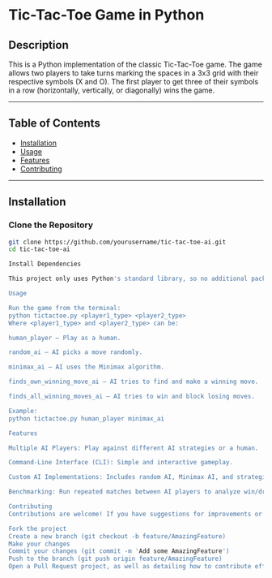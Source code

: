 # Tic-Tac-Toe Game in Python

## Description
This is a Python implementation of the classic Tic-Tac-Toe game. The game allows two players to take turns marking the spaces in a 3x3 grid with their respective symbols (X and O). The first player to get three of their symbols in a row (horizontally, vertically, or diagonally) wins the game.

---

## Table of Contents
- [Installation](#installation)
- [Usage](#usage)
- [Features](#features)
- [Contributing](#contributing)

---

## Installation

### Clone the Repository
```bash
git clone https://github.com/yourusername/tic-tac-toe-ai.git
cd tic-tac-toe-ai

Install Dependencies

This project only uses Python's standard library, so no additional packages are required. Ensure you have Python 3.7 or above installed.

Usage

Run the game from the terminal:
python tictactoe.py <player1_type> <player2_type>
Where <player1_type> and <player2_type> can be:

human_player – Play as a human.

random_ai – AI picks a move randomly.

minimax_ai – AI uses the Minimax algorithm.

finds_own_winning_move_ai – AI tries to find and make a winning move.

finds_all_winning_moves_ai – AI tries to win and block losing moves.

Example:
python tictactoe.py human_player minimax_ai

Features

Multiple AI Players: Play against different AI strategies or a human.

Command-Line Interface (CLI): Simple and interactive gameplay.

Custom AI Implementations: Includes random AI, Minimax AI, and strategic AI algorithms.

Benchmarking: Run repeated matches between AI players to analyze win/draw rates (via benchmark.py)

Contributing
Contributions are welcome! If you have suggestions for improvements or bug fixes, feel free to:

Fork the project
Create a new branch (git checkout -b feature/AmazingFeature)
Make your changes
Commit your changes (git commit -m 'Add some AmazingFeature')
Push to the branch (git push origin feature/AmazingFeature)
Open a Pull Request project, as well as detailing how to contribute effectively.
